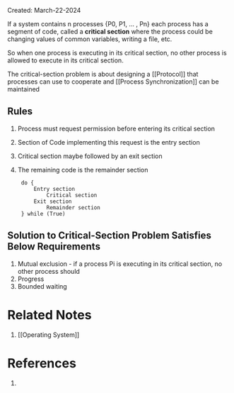 Created: March-22-2024

If a system contains n processes {P0, P1, ... , Pn} each process has a segment of code, called a **critical section** where the process could be changing values of common variables, writing a file, etc.

So when one process is executing in its critical section, no other process is allowed to execute in its critical section.

The critical-section problem is about designing a [[Protocol]] that processes can use to cooperate and [[Process Synchronization]] can be maintained
## Rules

1. Process must request permission before entering its critical section
2. Section of Code implementing this request is the entry section
3. Critical section maybe followed by an exit section
4. The remaining code is the remainder section

		do {
			Entry section
				Critical section
			Exit section
				Remainder section
		} while (True)
## Solution to Critical-Section Problem Satisfies Below Requirements

1. Mutual exclusion - if a process Pi is executing in its critical section, no other process should
2. Progress
3. Bounded waiting
# Related Notes

1. [[Operating System]]
# References

1. 